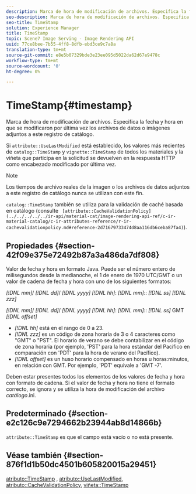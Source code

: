 ```yaml
---
description: Marca de hora de modificación de archivos. Especifica la fecha y hora en que se modificaron por última vez los archivos de datos o imágenes adjuntos a este registro de catálogo.
seo-description: Marca de hora de modificación de archivos. Especifica la fecha y hora en que se modificaron por última vez los archivos de datos o imágenes adjuntos a este registro de catálogo.
seo-title: TimeStamp
solution: Experience Manager
title: TimeStamp
topic: Scene7 Image Serving - Image Rendering API
uuid: 77ce8bee-7b55-4ff8-8dfb-ebd3ce9c7a8a
translation-type: tm+mt
source-git-commit: e8e5b07329bde3e23ee095d5022da62d67e9478c
workflow-type: tm+mt
source-wordcount: '0'
ht-degree: 0%

---
```



# TimeStamp{#timestamp}

Marca de hora de modificación de archivos. Especifica la fecha y hora en que se modificaron por última vez los archivos de datos o imágenes adjuntos a este registro de catálogo.

Si `attribute::UseLastModified` está establecido, los valores más recientes de `catalog::TimeStamp` y `vignette::TimeStamp` de todos los materiales y la viñeta que participa en la solicitud se devuelven en la respuesta HTTP como encabezado modificado por última vez.

>[!NOTE]
>
>Los tiempos de archivo reales de la imagen o los archivos de datos adjuntos a este registro de catálogo nunca se utilizan con este fin.

`catalog::TimeStamp` también se utiliza para la validación de caché basada en catálogo (consulte  ` [attribute::CacheValidationPolicy](../../../../../ir-api/material-cat/image-rendering-api-ref/c-ir-material-catalog/c-ir-attributes-reference/r-ir-cachevalidationpolicy.md#reference-2d71679733474d8aa116db6ceba87fa4)`).

## Propiedades {#section-42f09e375e72492b87a3a486da7df808}

Valor de fecha y hora en formato Java. Puede ser el número entero de milisegundos desde la medianoche, el 1 de enero de 1970 UTC/GMT o un valor de cadena de fecha y hora con uno de los siguientes formatos:

*[!DNL mm]*/  *[!DNL dd]*/  *[!DNL yyyy]* *[!DNL hh]*:  *[!DNL mm]*::  *[!DNL ss]* *[!DNL zzz]*

*[!DNL mm]*/  *[!DNL dd]*/  *[!DNL yyyy]* *[!DNL hh]*:  *[!DNL mm]*::  *[!DNL ss]* GMT  *[!DNL offset]*

* *[!DNL hh]* está en el rango de 0 a 23.
* *[!DNL zzz]* es un código de zona horaria de 3 o 4 caracteres como &quot;GMT&quot; o &quot;PST&quot;. El horario de verano se debe contabilizar en el código de zona horaria (por ejemplo, &#39;PST&#39; para la hora estándar del Pacífico en comparación con &#39;PDT&#39; para la hora de verano del Pacífico).
* *[!DNL offset]* es un huso horario compensado en horas u horas:minutos, en relación con GMT. Por ejemplo, &#39;PDT&#39; equivale a &#39;GMT -7&#39;.

Deben estar presentes todos los elementos de los valores de fecha y hora con formato de cadena. Si el valor de fecha y hora no tiene el formato correcto, se ignora y se utiliza la hora de modificación del archivo *catálogo*.ini.

## Predeterminado {#section-e2c126c9e7294662b23944ab8d14866b}

`attribute::TimeStamp` es que el campo está vacío o no está presente.

## Véase también {#section-876f1d1b50dc4501b605820015a29451}

[atributo::TimeStamp](../../../../../ir-api/material-cat/image-rendering-api-ref/c-ir-material-catalog/c-ir-attributes-reference/r-ir-timestamp.md#reference-8373ad4ee03d4e4b9a8fc96cf42b3181) ,  [atributo::UseLastModified](../../../../../ir-api/material-cat/image-rendering-api-ref/c-ir-material-catalog/c-ir-attributes-reference/r-ir-uselastmodified.md#reference-d2ab628c9e004fedbd38324866dbca1d),  [atributo::CacheValidationPolicy](../../../../../ir-api/material-cat/image-rendering-api-ref/c-ir-material-catalog/c-ir-attributes-reference/r-ir-cachevalidationpolicy.md#reference-2d71679733474d8aa116db6ceba87fa4),  [viñeta::TimeStamp](../../../../../ir-api/material-cat/image-rendering-api-ref/c-ir-material-catalog/c-ir-vignette-map-reference/r-ir-timestamp-vignette.md#reference-d57cdd40a6a645d199dbb1d56cc85bc1)
